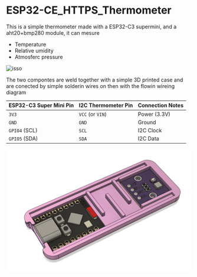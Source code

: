 # ESP32-CE_HTTPS_Thermometer
This is a simple thermometer made with a ESP32-C3 supermini, and a aht20+bmp280 module, it can mesure
- Temperature
- Relative umidity
- Atmosferc pressure

![isso](Pictures/Picture3.jpg)

The two compontes are weld together with a simple 3D printed case and are conected by simple solderin wires on then with the flowin wireing diagram

| ESP32-C3 Super Mini Pin | I2C Thermometer Pin | Connection Notes |  
|-------------------------|---------------------|------------------|  
| `3V3`                   | `VCC` (or `VIN`)    | Power (3.3V)     |  
| `GND`                   | `GND`               | Ground           |  
| `GPIO4` (SCL)           | `SCL`               | I2C Clock        |  
| `GPIO5` (SDA)           | `SDA`               | I2C Data         |  

![diagram](Pictures/Picture2.png)
